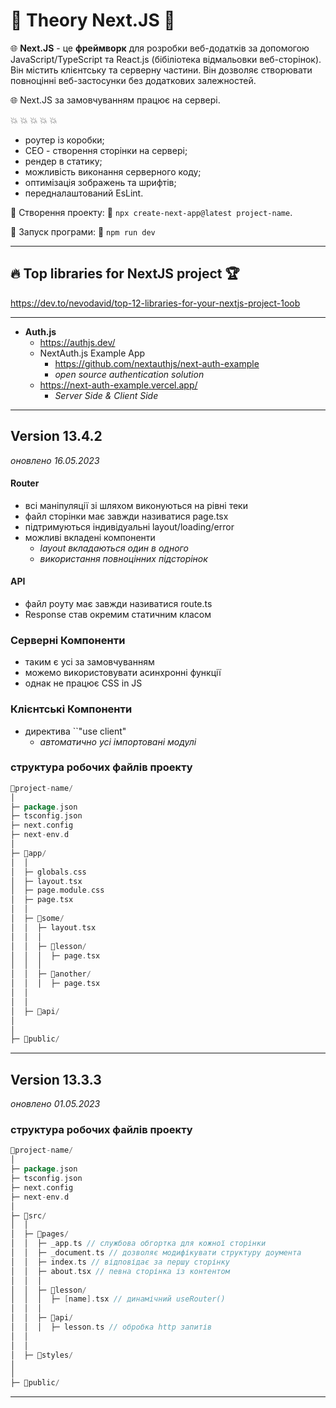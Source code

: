 # 🤖 Theory Next.JS 🤖

🌐 **Next.JS** - це **фреймворк** для розробки веб-додатків за допомогою JavaScript/TypeScript та React.js (бібіліотека відмальовки веб-сторінок).
Він містить клієнтську та серверну частини. Він дозволяє створювати повноцінні веб-застосунки без додаткових залежностей.

🌐 Next.JS за замовчуванням працює на сервері.

💥 💥 💥 💥 💥
  + роутер із коробки;
  + СЕО - створення сторінки на сервері;
  + рендер в статику;
  + можливість виконання серверного коду;
  + оптимізація зображень та шрифтів;
  + передналаштований EsLint.

🧙 Створення проекту: 💨 ``npx create-next-app@latest project-name``.

🧞 Запуск програми: 💨 ``npm run dev``

- - -

## 🔥 Top libraries for NextJS project 🏆

https://dev.to/nevodavid/top-12-libraries-for-your-nextjs-project-1oob



- - -

+ **Auth.js**
  * https://authjs.dev/
  * NextAuth.js Example App 
    - https://github.com/nextauthjs/next-auth-example
    - _open source authentication solution_
  * https://next-auth-example.vercel.app/
    - _Server Side & Client Side_







- - -

## Version 13.4.2
_оновлено 16.05.2023_

#### Router
* всі маніпуляції зі шляхом виконуються на рівні теки
* файл сторінки має завжди називатися page.tsx
* підтримуються індивідуальні layout/loading/error
* можливі вкладені компоненти
  - _layout вкладаються один в одного_
  - _використання повноцінних підсторінок_

#### API

* файл роуту має завжди називатися route.ts
* Response став окремим статичним класом


### Серверні Компоненти

* таким є усі за замовчуванням
* можемо використовувати асинхронні функції
* однак не працює CSS in JS


### Клієнтські Компоненти

* директива ``"use client"
  - _автоматично усі імпортовані модулі_
 


### структура робочих файлів проекту

```go
📁project-name/
│
├─ package.json
├─ tsconfig.json
├─ next.config
├─ next-env.d
│
├─ 📁app/
│  │
│  ├─ globals.css
│  ├─ layout.tsx
│  ├─ page.module.css
│  ├─ page.tsx
│  │
│  ├─ 📁some/
│  │  ├─ layout.tsx
│  │  │
│  │  ├─ 📁lesson/
│  │  │  ├─ page.tsx
│  │  │  
│  │  ├─ 📁another/
│  │  │  ├─ page.tsx
│  │
│  │
│  ├─ 📁api/
│
│
├─ 📁public/

```

- - -

## Version 13.3.3
_оновлено 01.05.2023_

### структура робочих файлів проекту

```go
📁project-name/
│
├─ package.json
├─ tsconfig.json
├─ next.config
├─ next-env.d
│
├─ 📁src/
│  │
│  ├─ 📁pages/
│  │  ├─ _app.ts // службова обгортка для кожної сторінки
│  │  ├─ _document.ts // дозволяє модифікувати структуру доумента
│  │  ├─ index.ts // відповідає за першу сторінку
│  │  ├─ about.tsx // певна сторінка із контентом
│  │  │
│  │  ├─ 📁lesson/
│  │  │  ├─ [name].tsx // динамічний useRouter()
│  │  │  
│  │  ├─ 📁api/
│  │  │  ├─ lesson.ts // обробка http запитів
│  │
│  │
│  ├─ 📁styles/
│
│
├─ 📁public/

```

- - -
